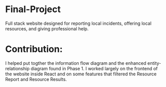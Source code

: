 # Final-Project
Full stack website designed for reporting local incidents, offering local resources, and giving professional help.

# Contribution:

I helped put togther the information flow diagram and the enhanced entity-relationship diagram found in Phase 1.
I worked largely on the frontend of the website inside React and on some features that filtered the Resource Report and Resource Results.
